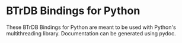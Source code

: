 BTrDB Bindings for Python
=========================
These BTrDB Bindings for Python are meant to be used with Python's multithreading library. Documentation can be generated using pydoc.
